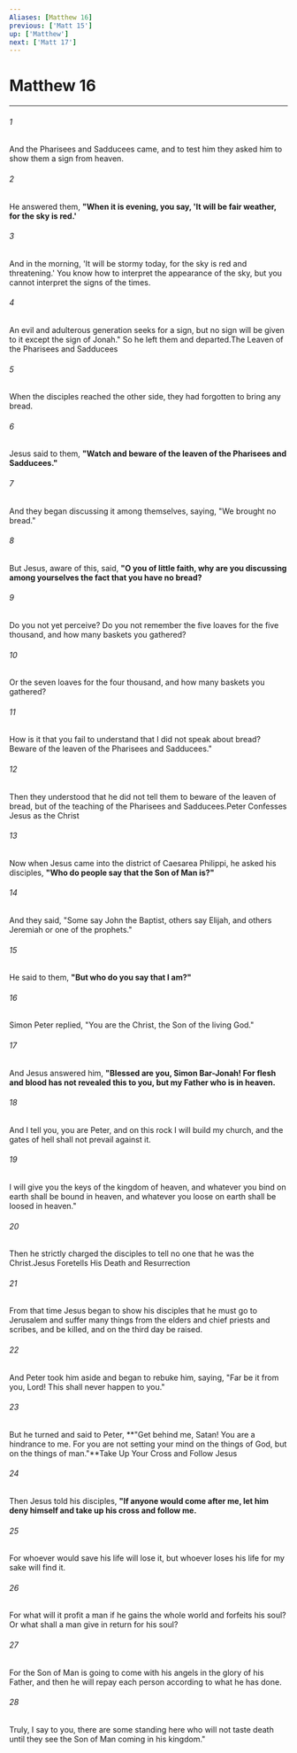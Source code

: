 ```yaml
---
Aliases: [Matthew 16]
previous: ['Matt 15']
up: ['Matthew']
next: ['Matt 17']
---
```

# Matthew 16

***

 

###### 1 
And the Pharisees and Sadducees came, and to test him they asked him to show them a sign from heaven. 
 

###### 2 
He answered them, **"When it is evening, you say, 'It will be fair weather, for the sky is red.'** 
 

###### 3 
And in the morning, 'It will be stormy today, for the sky is red and threatening.' You know how to interpret the appearance of the sky, but you cannot interpret the signs of the times. 
 

###### 4 
An evil and adulterous generation seeks for a sign, but no sign will be given to it except the sign of Jonah." So he left them and departed.The Leaven of the Pharisees and Sadducees
 
 

###### 5 
When the disciples reached the other side, they had forgotten to bring any bread. 
 

###### 6 
Jesus said to them, **"Watch and beware of the leaven of the Pharisees and Sadducees."** 
 

###### 7 
And they began discussing it among themselves, saying, "We brought no bread." 
 

###### 8 
But Jesus, aware of this, said, **"O you of little faith, why are you discussing among yourselves the fact that you have no bread?** 
 

###### 9 
Do you not yet perceive? Do you not remember the five loaves for the five thousand, and how many baskets you gathered? 
 

###### 10 
Or the seven loaves for the four thousand, and how many baskets you gathered? 
 

###### 11 
How is it that you fail to understand that I did not speak about bread? Beware of the leaven of the Pharisees and Sadducees." 
 

###### 12 
Then they understood that he did not tell them to beware of the leaven of bread, but of the teaching of the Pharisees and Sadducees.Peter Confesses Jesus as the Christ
 
 

###### 13 
Now when Jesus came into the district of Caesarea Philippi, he asked his disciples, **"Who do people say that the Son of Man is?"** 
 

###### 14 
And they said, "Some say John the Baptist, others say Elijah, and others Jeremiah or one of the prophets." 
 

###### 15 
He said to them, **"But who do you say that I am?"** 
 

###### 16 
Simon Peter replied, "You are the Christ, the Son of the living God." 
 

###### 17 
And Jesus answered him, **"Blessed are you, Simon Bar-Jonah! For flesh and blood has not revealed this to you, but my Father who is in heaven.** 
 

###### 18 
And I tell you, you are Peter, and on this rock I will build my church, and the gates of hell shall not prevail against it. 
 

###### 19 
I will give you the keys of the kingdom of heaven, and whatever you bind on earth shall be bound in heaven, and whatever you loose on earth shall be loosed in heaven." 
 

###### 20 
Then he strictly charged the disciples to tell no one that he was the Christ.Jesus Foretells His Death and Resurrection
 
 

###### 21 
From that time Jesus began to show his disciples that he must go to Jerusalem and suffer many things from the elders and chief priests and scribes, and be killed, and on the third day be raised. 
 

###### 22 
And Peter took him aside and began to rebuke him, saying, "Far be it from you, Lord! This shall never happen to you." 
 

###### 23 
But he turned and said to Peter, **"Get behind me, Satan! You are a hindrance to me. For you are not setting your mind on the things of God, but on the things of man."**Take Up Your Cross and Follow Jesus
 
 

###### 24 
Then Jesus told his disciples, **"If anyone would come after me, let him deny himself and take up his cross and follow me.** 
 

###### 25 
For whoever would save his life will lose it, but whoever loses his life for my sake will find it. 
 

###### 26 
For what will it profit a man if he gains the whole world and forfeits his soul? Or what shall a man give in return for his soul? 
 

###### 27 
For the Son of Man is going to come with his angels in the glory of his Father, and then he will repay each person according to what he has done. 
 

###### 28 
Truly, I say to you, there are some standing here who will not taste death until they see the Son of Man coming in his kingdom."
 
